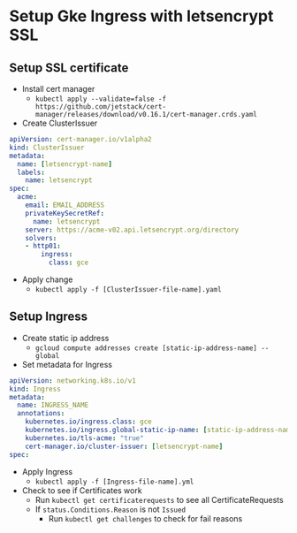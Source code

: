 # Setup Gke Ingress with letsencrypt SSL

## Setup SSL certificate
- Install cert manager
    - `kubectl apply --validate=false -f https://github.com/jetstack/cert-manager/releases/download/v0.16.1/cert-manager.crds.yaml`
- Create ClusterIssuer
```yaml
apiVersion: cert-manager.io/v1alpha2
kind: ClusterIssuer
metadata:
  name: [letsencrypt-name]
  labels:
    name: letsencrypt
spec:
  acme:
    email: EMAIL_ADDRESS
    privateKeySecretRef:
      name: letsencrypt
    server: https://acme-v02.api.letsencrypt.org/directory
    solvers:
    - http01:
        ingress:
          class: gce
```
- Apply change
    - `kubectl apply -f [ClusterIssuer-file-name].yaml`

## Setup Ingress
- Create static ip address
  - `gcloud compute addresses create [static-ip-address-name] --global`
- Set metadata for Ingress
```yaml
apiVersion: networking.k8s.io/v1
kind: Ingress
metadata:
  name: INGRESS_NAME
  annotations:
    kubernetes.io/ingress.class: gce
    kubernetes.io/ingress.global-static-ip-name: [static-ip-address-name]
    kubernetes.io/tls-acme: "true"
    cert-manager.io/cluster-issuer: [letsencrypt-name]
spec:
```
- Apply Ingress
    - `kubectl apply -f [Ingress-file-name].yml`
- Check to see if Certificates work
    - Run `kubectl get certificaterequests` to see all CertificateRequests
    - If `status.Conditions.Reason` is not `Issued`
        - Run `kubectl get challenges` to check for fail reasons